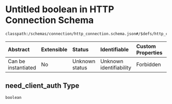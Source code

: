 # Untitled boolean in HTTP Connection Schema

```txt
classpath:/schemas/connection/http_connection.schema.json#/$defs/http_connection_ssl_parameters/properties/need_client_auth
```



| Abstract            | Extensible | Status         | Identifiable            | Custom Properties | Additional Properties | Access Restrictions | Defined In                                                                                                |
| :------------------ | :--------- | :------------- | :---------------------- | :---------------- | :-------------------- | :------------------ | :-------------------------------------------------------------------------------------------------------- |
| Can be instantiated | No         | Unknown status | Unknown identifiability | Forbidden         | Allowed               | none                | [http\_connection.schema.json\*](../../out/connection/http_connection.schema.json "open original schema") |

## need\_client\_auth Type

`boolean`
